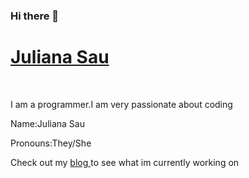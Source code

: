 ### Hi there 👋
<!DOCTYPE html>
<html>
  <body>
    <h1><a href="https://JulianaSau.github.io/" target="_blank">Juliana Sau</a></h1><br>
    <p>I am a programmer.I am very passionate about coding</p>
    <p>Name:Juliana Sau</p>
    <p>Pronouns:They/She</p>
    <p>Check out my <a href="https://juliesau.hashnode.dev/" target="_blank"> blog </a> to see what im currently working on</p>
  </body>
 </html> 
  

<!--
**JulianaSau/JulianaSau** is a ✨ _special_ ✨ repository because its `README.md` (this file) appears on your GitHub profile.

Here are some ideas to get you started:

- 🔭 I’m currently working on ...
- 🌱 I’m currently learning ...
- 👯 I’m looking to collaborate on ...
- 🤔 I’m looking for help with ...
- 💬 Ask me about ...
- 📫 How to reach me: ...
- 😄 Pronouns: ...
- ⚡ Fun fact: ...
-->
